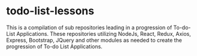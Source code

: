 # todo-list-lessons
This is a compilation of sub repositories leading in a progression of To-do-List Applications. These repositories utilizing NodeJs, React, Redux, Axios, Express, Bootstrap, JQuery and other modules as needed to create the progression of To-do List Applications.
